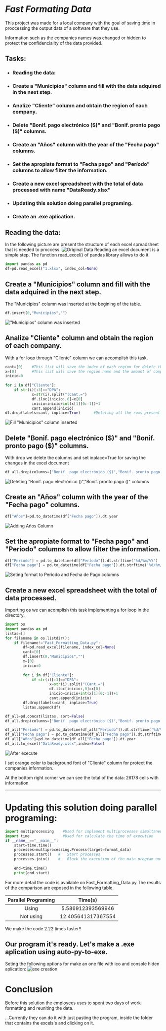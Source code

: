 # ***Fast Formating Data***

This project was made for a local company with the goal of saving time in proccessing the output data of a software that they use. 
                                                      
Information such as the companies names was changed or hidden to protect the confidenciality of the data provided.

## Tasks:
- ### Reading the data:
- ### Create a "Municipios" column and fill with the data adquired in the next step.
- ### Analize "Cliente" column and obtain the region of each company.
- ### Delete "Bonif. pago electrónico (\$)" and "Bonif. pronto pago (\$)" columns.
- ### Create an "Años" column with the year of the "Fecha pago" columns.
- ### Set the apropiate format to "Fecha pago" and "Período" columns to allow filter the information.
- ### Create a new excel spreadsheet with the total of data processed with name "DataReady.xlsx"
- ### Updating this solution doing parallel programing.
- ### Create an .exe aplication.

## Reading the data:
In the following picture are present the structure of each excel spreadsheet that is needed to proccess.
![Original Data](img/OriginalData.png)
Reading an excel document is a simple step. The function read_excel() of pandas library allows to do it.
```python
import pandas as pd
df=pd.read_excel("1.xlsx", index_col=None)
```
## Create a "Municipios" column and fill with the data adquired in the next step.
The "Municipios" column was inserted at the begining of the table.
```python
df.insert(0,"Municipios","")
```

!["Municipios" column was inserted](img/InsertedMunicipioscolumn.png)

## Analize "Cliente" column and obtain the region of each company.
With a for loop through "Cliente" column we can accomplish this task.
```python
cant=[0]    #This list will save the index of each region for delete this rows
x=[0]       #This list will save the region name and the amount of companies present in each one
inicio=0    
    
for i in df["Cliente"]:
    if str(i)[:3]=="DPA":
            x=str(i).split("(Cant.=")
            df.iloc[inicio:,0]=x[0]
            inicio=inicio+int(x[1][0:-1])+1
            cant.append(inicio)
df.drop(labels=cant, inplace=True)      #Deleting all the rows present in "Cliente" column that have the region name. The last row of this column is a total of the amount of companies, by this also is deleted.
```

![Fill "Municipios" column inserted](img/FillInsertedMunicipioscolumn.png)


## Delete "Bonif. pago electrónico (\$)" and "Bonif. pronto pago (\$)" columns.
With drop we delete the columns and set inplace=True for saving the changes in the excel document

```python
df_all.drop(columns=["Bonif. pago electrónico ($)","Bonif. pronto pago ($)"], inplace=True)
```
![Deleting "Bonif. pago electrónico ($)","Bonif. pronto pago ($)" columns](img/DeletingColumns.png)


## Create an "Años" column with the year of the "Fecha pago" columns.

```python
df["Años"]=pd.to_datetime(df["Fecha pago"]).dt.year
```

![Adding Años Column](img/AddingAñosColumn.png)


## Set the apropiate format to "Fecha pago" and "Período" columns to allow filter the information.
```python
df["Período"] = pd.to_datetime(df["Período"]).dt.strftime('%d/%m/%Y')
df["Fecha pago"] = pd.to_datetime(df["Fecha pago"]).dt.strftime('%d/%m/%Y')
```


![Seting format to Periodo and Fecha de Pago columns](img/FormatPeriodoandFechadePagocolumns.png)

## Create a new excel spreadsheet with the total of data processed.

Importing os we can acomplish this task implementing a for loop in the directory.

```python
import os
import pandas as pd
listas=[]
for filename in os.listdir():
    if filename!="Fast_Formatting_Data.py":
        df=pd.read_excel(filename, index_col=None) 
        cant=[0]
        df.insert(0,"Municipios","")
        x=[0]
        inicio=0
            
        for i in df["Cliente"]:
            if str(i)[:3]=="DPA":
                    x=str(i).split("(Cant.=")
                    df.iloc[inicio:,0]=x[0]
                    inicio=inicio+int(x[1][0:-1])+1
                    cant.append(inicio)
        df.drop(labels=cant, inplace=True)
        listas.append(df)

df_all=pd.concat(listas, sort=False)
df_all.drop(columns=["Bonif. pago electrónico ($)","Bonif. pronto pago ($)"], inplace=True)

df_all["Período"] = pd.to_datetime(df_all["Período"]).dt.strftime('%d/%m/%Y')
df_all["Fecha pago"] = pd.to_datetime(df_all["Fecha pago"]).dt.strftime('%d/%m/%Y')
df_all["Años"]=pd.to_datetime(df_all["Fecha pago"]).dt.year
df_all.to_excel("DataReady.xlsx",index=False)  
```
![After execute](img/After.png)

I set orange color to background font of "Cliente" column for protect the companies information.

At the bottom right corner we can see the total of the data: 26178 cells with information.

___
# Updating this solution doing parallel programing:

```python
import multiprocessing    #Used for implement multiprocesses simultaneusly
import time               #Used for calculate the time of execution
if __name__=="__main__":
    start=time.time()
    processes=multiprocessing.Process(target=format_data)
    processes.start()   #   Start processes
    processes.join()    #   Block the execution of the main program until processes finalize
            
    end=time.time()
    print(end-start)

```
For more detail the code is available on Fast_Formatting_Data.py
The results of the comparison are exposed in the following table.


|    Parallel Programing       | Time(s)           |
|:----------------------------:|:-----------------:|
|         Using                |  5.586912393569946|
|         Not using            | 12.405641317367554|

We make the code 2.22 times faster!!
## Our program it's ready. Let's make a .exe aplication using auto-py-to-exe.

Seting the following options for make an one file with ico and console hiden aplication:
![exe creation](img/exe.png)

# Conclusion

Before this solution the employees uses to spent two days of work formatting and reuniting the data.

...Currently they can do it with just pasting the program, inside the folder that contains the excels's and clicking on it.
